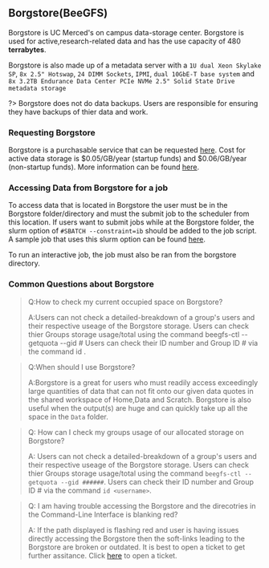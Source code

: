 ## Borgstore(BeeGFS)
Borgstore is UC Merced's on campus data-storage center. Borgstore is used for active,research-related data and has the use capacity of 480 **terrabytes**. 


Borgstore is also made up of a metadata server with a `1U dual Xeon Skylake SP`, `8x 2.5" Hotswap`, `24 DIMM Sockets`, `IPMI`, `dual 10GbE-T base system` and `8x 3.2TB Endurance Data Center PCIe NVMe 2.5" Solid State Drive metadata storage`

?> Borgstore does not do data backups. Users are responsible for ensuring they have backups of thier data and work.

### Requesting Borgstore
Borgstore is a purchasable service that can be requested [here](https://ucmerced.service-now.com/servicehub?id=public_kb_article&sys_id=3c3ee9ff1b67a0543a003112cd4bcb13&form_id=06da3f8edbfc08103c4d56f3ce9619f4). Cost for active data storage is $0.05/GB/year (startup funds) and $0.06/GB/year (non-startup funds). More information can be found [here](https://it.ucmerced.edu/Research-Computing-Services).


### Accessing Data from Borgstore for a job

To access data that is located in Borgstore the user must be in the Borgstore folder/directory and must the submit job to the scheduler from this location.  If users want to submit jobs while at the Borgstore folder, the slurm option of `#SBATCH --constraint=ib` should be added to the job script. A sample job that uses this slurm option can be found [here](running_jobs.md).

To run an interactive job, the job must also be ran from the borgstore directory. 



### Common Questions about Borgstore


>Q:How to check my current occupied space on Borgstore?
>
>A:Users can not check a detailed-breakdown of a group's users and their respective useage of the Borgstore storage. Users can check thier Groups storage usage/total using the command beegfs-ctl --getquota --gid # Users can check their ID number and Group ID # via the command id <username>.


>Q:When should I use Borgstore?
>
>A:Borgstore is a great for users who must readily access exceedingly large quantities of data that can not fit onto our given data quotes in the shared workspace of Home,Data and Scratch. Borgstore is also useful when the output(s) are huge and can quickly take up all the space in the `Data` folder. 

>Q: How can I check my groups usage of our allocated storage on Borgstore?
>
>A: Users can not check a detailed-breakdown of a group's users and their respective useage of the Borgstore storage. Users can check thier Groups storage usage/total using the command `beegfs-ctl --getquota --gid ######`. Users can check their ID number and Group ID # via the command `id <username>`.

>Q: I am having trouble accessing the Borgstore and the direcotries in the Command-Line Interface is blanking red?
>
>A: If the path displayed is flashing red and user is having issues directly accessing the Borgstore then the soft-links leading to the Borgstore are broken or outdated. It is best to open a ticket to get further assitance. Click [here](https://ucmerced.service-now.com/servicehub?id=public_kb_article&sys_id=3c3ee9ff1b67a0543a003112cd4bcb13&form_id=06da3f8edbfc08103c4d56f3ce9619f4) to open a ticket.